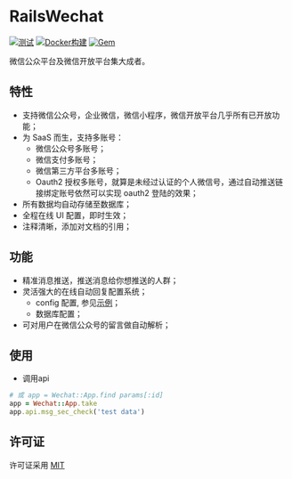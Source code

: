 # RailsWechat

[![测试](https://github.com/work-design/rails_wechat/actions/workflows/test.yml/badge.svg)](https://github.com/work-design/rails_wechat/actions/workflows/test.yml)
[![Docker构建](https://github.com/work-design/rails_wechat/actions/workflows/cd.yml/badge.svg)](https://github.com/work-design/rails_wechat/actions/workflows/cd.yml)
[![Gem](https://github.com/work-design/rails_wechat/actions/workflows/gempush.yml/badge.svg)](https://github.com/work-design/rails_wechat/actions/workflows/gempush.yml)

微信公众平台及微信开放平台集大成者。

## 特性
* 支持微信公众号，企业微信，微信小程序，微信开放平台几乎所有已开放功能；
* 为 SaaS 而生，支持多账号：
  * 微信公众号多账号；
  * 微信支付多账号；
  * 微信第三方平台多账号；
  * Oauth2 授权多账号，就算是未经过认证的个人微信号，通过自动推送链接绑定账号依然可以实现 oauth2 登陆的效果； 
* 所有数据均自动存储至数据库；
* 全程在线 UI 配置，即时生效；
* 注释清晰，添加对文档的引用；

## 功能
* 精准消息推送，推送消息给你想推送的人群；
* 灵活强大的在线自动回复配置系统；
  * config 配置, 参见[示例](lib/rails_wechat/config.rb)；
  * 数据库配置；
* 可对用户在微信公众号的留言做自动解析；

## 使用
* 调用api
```ruby
# 或 app = Wechat::App.find params[:id]
app = Wechat::App.take
app.api.msg_sec_check('test data')
```

## 许可证
许可证采用 [MIT](https://opensource.org/licenses/MIT)

